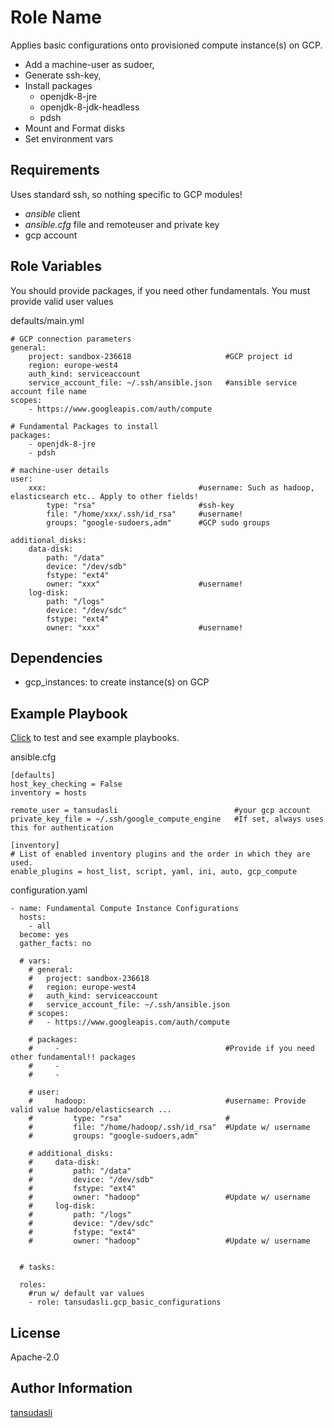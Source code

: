 Role Name
=========

Applies basic configurations onto provisioned compute instance(s) on GCP.

- Add a machine-user as sudoer, 
- Generate ssh-key, 
- Install packages
    - openjdk-8-jre
    - openjdk-8-jdk-headless
    - pdsh
- Mount and Format disks 
- Set environment vars

Requirements
------------

Uses standard ssh, so nothing specific to GCP modules!

- _ansible_ client
- _ansible.cfg_ file and remoteuser and private key
- gcp account

Role Variables
--------------

You should provide packages, if you need other fundamentals. You must provide valid user values

defaults/main.yml
```
# GCP connection parameters
general:
    project: sandbox-236618                     #GCP project id
    region: europe-west4
    auth_kind: serviceaccount
    service_account_file: ~/.ssh/ansible.json   #ansible service account file name
scopes:
    - https://www.googleapis.com/auth/compute

# Fundamental Packages to install    
packages: 
    - openjdk-8-jre
    - pdsh

# machine-user details
user:
    xxx:                                  #username: Such as hadoop, elasticsearch etc.. Apply to other fields!
        type: "rsa"                       #ssh-key
        file: "/home/xxx/.ssh/id_rsa"     #username!
        groups: "google-sudoers,adm"      #GCP sudo groups

additional_disks:
    data-disk: 
        path: "/data"
        device: "/dev/sdb"
        fstype: "ext4"
        owner: "xxx"                      #username!
    log-disk: 
        path: "/logs"
        device: "/dev/sdc"
        fstype: "ext4"
        owner: "xxx"                      #username!
```

Dependencies
------------

- gcp_instances: to create instance(s) on GCP

Example Playbook
----------------

[Click](https://github.com/ansible-injection/test-gcp-iaas-roles) to test and see example playbooks.

ansible.cfg
```
[defaults]
host_key_checking = False
inventory = hosts

remote_user = tansudasli                          #your gcp account
private_key_file = ~/.ssh/google_compute_engine   #If set, always uses this for authentication

[inventory]
# List of enabled inventory plugins and the order in which they are used.
enable_plugins = host_list, script, yaml, ini, auto, gcp_compute

```

configuration.yaml
```
- name: Fundamental Compute Instance Configurations
  hosts: 
    - all
  become: yes
  gather_facts: no

  # vars:
    # general:
    #   project: sandbox-236618
    #   region: europe-west4
    #   auth_kind: serviceaccount
    #   service_account_file: ~/.ssh/ansible.json
    # scopes:
    #   - https://www.googleapis.com/auth/compute

    # packages: 
    #     -                                     #Provide if you need other fundamental!! packages
    #     - 
    #     - 

    # user: 
    #     hadoop:                               #username: Provide valid value hadoop/elasticsearch ...
    #         type: "rsa"                       #
    #         file: "/home/hadoop/.ssh/id_rsa"  #Update w/ username
    #         groups: "google-sudoers,adm"

    # additional_disks:
    #     data-disk: 
    #         path: "/data"
    #         device: "/dev/sdb"
    #         fstype: "ext4"
    #         owner: "hadoop"                   #Update w/ username
    #     log-disk: 
    #         path: "/logs"
    #         device: "/dev/sdc"
    #         fstype: "ext4"
    #         owner: "hadoop"                   #Update w/ username


  # tasks:
  
  roles:
    #run w/ default var values
    - role: tansudasli.gcp_basic_configurations 
```

License
-------

Apache-2.0

Author Information
------------------

[tansudasli](github.com/tansudasli)
